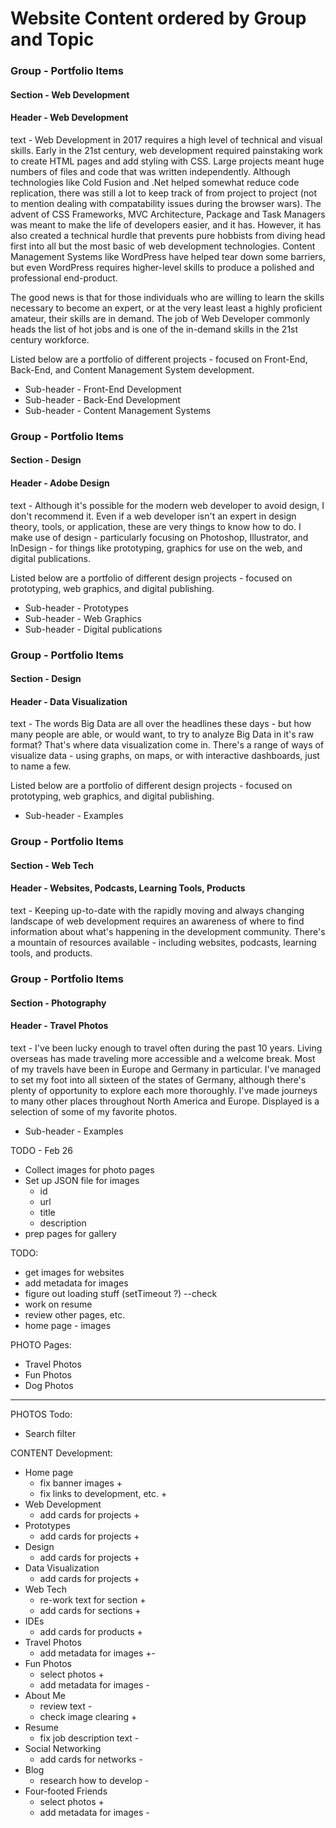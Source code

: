 # Website Content ordered by Group and Topic

### Group - Portfolio Items
#### Section - Web Development
#### Header - Web Development

text -
Web Development in 2017 requires a high level of technical and visual skills. Early in the 21st century, web development required painstaking work to create HTML pages and add styling with CSS. Large projects meant huge numbers of files and code that was written independently. Although technologies like Cold Fusion and .Net helped somewhat reduce code replication, there was still a lot to keep track of from project to project (not to mention dealing with compatability issues during the browser wars). The advent of CSS Frameworks, MVC Architecture, Package and Task Managers was meant to make the life of developers easier, and it has. However, it has also created a technical hurdle that prevents pure hobbists from diving head first into all but the most basic of web development technologies. Content Management Systems like WordPress have helped tear down some barriers, but even WordPress requires higher-level skills to produce a polished and professional end-product.

The good news is that for those individuals who are willing to learn the skills necessary to become an expert, or at the very least least a highly proficient amateur, their skills are in demand. The job of Web Developer commonly heads the list of hot jobs and is one of the in-demand skills in the 21st century workforce.

Listed below are a portfolio of different projects - focused on Front-End, Back-End, and Content Management System development.

* Sub-header - Front-End Development
* Sub-header - Back-End Development
* Sub-header - Content Management Systems

### Group - Portfolio Items
#### Section - Design
#### Header - Adobe Design

text -
Although it's possible for the modern web developer to avoid design, I don't recommend it. Even if a web developer isn't an expert in design theory, tools, or application, these are very things to know how to do. I make use of design - particularly focusing on Photoshop, Illustrator, and InDesign - for things like prototyping, graphics for use on the web, and digital publications.

Listed below are a portfolio of different design projects - focused on prototyping, web graphics, and digital publishing.

* Sub-header - Prototypes
* Sub-header - Web Graphics
* Sub-header - Digital publications

### Group - Portfolio Items
#### Section - Design
#### Header - Data Visualization

text -
The words Big Data are all over the headlines these days - but how many people are able, or would want, to try to analyze Big Data in it's raw format? That's where data visualization come in. There's a range of ways of visualize data - using graphs, on maps, or with interactive dashboards, just to name a few.

Listed below are a portfolio of different design projects - focused on prototyping, web graphics, and digital publishing.

* Sub-header - Examples

### Group - Portfolio Items
#### Section - Web Tech
#### Header - Websites, Podcasts, Learning Tools, Products

text -
Keeping up-to-date with the rapidly moving and always changing landscape of web development requires an awareness of where to find information about what's happening in the development community. There's a mountain of resources available - including websites, podcasts, learning tools, and products.

### Group - Portfolio Items
#### Section - Photography
#### Header - Travel Photos

text -
I've been lucky enough to travel often during the past 10 years. Living overseas has made traveling more accessible and a welcome break. Most of my travels have been in Europe and Germany in particular. I've managed to set my foot into all sixteen of the states of Germany, although there's plenty of opportunity to explore each more thoroughly. I've made journeys to many other places throughout North America and Europe. Displayed is a selection of some of my favorite photos.

* Sub-header - Examples

TODO - Feb 26
* Collect images for photo pages
* Set up JSON file for images
  * id
  * url
  * title
  * description
* prep pages for gallery

TODO:
* get images for websites
* add metadata for images
* figure out loading stuff (setTimeout ?) --check
* work on resume
* review other pages, etc.
* home page - images

PHOTO Pages:
* Travel Photos
* Fun Photos
* Dog Photos
---------------
PHOTOS Todo:
* Search filter

CONTENT Development:
* Home page
  * fix banner images +
  * fix links to development, etc. +
* Web Development
  * add cards for projects +
* Prototypes
  * add cards for projects +
* Design
  * add cards for projects +
* Data Visualization
  * add cards for projects +
* Web Tech
  * re-work text for section +
  * add cards for sections +
* IDEs
  * add cards for products +
* Travel Photos
  * add metadata for images +-
* Fun Photos
  * select photos +
  * add metadata for images -
* About Me
  * review text -
  * check image clearing +
* Resume
  * fix job description text -
* Social Networking
  * add cards for networks -
* Blog
  * research how to develop -
* Four-footed Friends
  * select photos +
  * add metadata for images -




<!--
Blog entries - sorted by date
var map = new Map();
map.set('2-1', "foo");
map.set('0-1', "bar");
map.set('3-1', "baz");

var mapAsc = new Map([...map.entries()].sort());

=================================================

var objs = [
    { first_nom: 'Lazslo', last_nom: 'Jamf'     },
    { first_nom: 'Pig',    last_nom: 'Bodine'   },
    { first_nom: 'Pirate', last_nom: 'Prentice' }
];

objs.sort(function(a,b) {return (a.last_nom > b.last_nom) ? 1 : ((b.last_nom > a.last_nom) ? -1 : 0);} );
-->


<!-- Flowing Images - left to right

/*
	 CSS-Tricks Example
	 by Chris Coyier
	 http://css-tricks.com
*/

* { margin: 0; padding: 0; }

#photos {
   /* Prevent vertical gaps */
   line-height: 0;

   -webkit-column-count: 5;
   -webkit-column-gap:   0px;
   -moz-column-count:    5;
   -moz-column-gap:      0px;
   column-count:         5;
   column-gap:           0px;

}
#photos img {
  /* Just in case there are inline attributes */
  width: 100% !important;
  height: auto !important;
}

@media (max-width: 1200px) {
  #photos {
  -moz-column-count:    4;
  -webkit-column-count: 4;
  column-count:         4;
  }
}
@media (max-width: 1000px) {
  #photos {
  -moz-column-count:    3;
  -webkit-column-count: 3;
  column-count:         3;
  }
}
@media (max-width: 800px) {
  #photos {
  -moz-column-count:    2;
  -webkit-column-count: 2;
  column-count:         2;
  }
}
@media (max-width: 400px) {
  #photos {
  -moz-column-count:    1;
  -webkit-column-count: 1;
  column-count:         1;
  }
}

<!DOCTYPE html>
<html>

<head>
	<meta charset='UTF-8'>

	<title>Seamless Responsive Photo Grid</title>

	<link rel='stylesheet' href='css/style.css'>
</head>

<body>

<div id="demo-top-bar">

  <div id="demo-bar-inside">

    <h2 id="demo-bar-badge">
      <a href="/">CSS-Tricks Example</a>
    </h2>

    <div id="demo-bar-buttons">
      <a class='header-button' href='/13372-seamless-responsive-photo-grid/'>&larr; Back to Article</a> &nbsp; <a class='header-button' href='/examples/'>More Demos &rarr;</a>    </div>

  </div>

</div>
	<section id="photos">

		<img src='http://placekitten.com/300/343' alt=''><img src='http://placekitten.com/300/384' alt=''><img src='http://placekitten.com/300/246' alt=''><img src='http://placekitten.com/300/366' alt=''><img src='http://placekitten.com/300/283' alt=''><img src='http://placekitten.com/300/398' alt=''><img src='http://placekitten.com/300/392' alt=''><img src='http://placekitten.com/300/351' alt=''><img src='http://placekitten.com/300/392' alt=''><img src='http://placekitten.com/300/226' alt=''><img src='http://placekitten.com/300/276' alt=''><img src='http://placekitten.com/300/249' alt=''><img src='http://placekitten.com/300/240' alt=''><img src='http://placekitten.com/300/381' alt=''><img src='http://placekitten.com/300/331' alt=''><img src='http://placekitten.com/300/324' alt=''><img src='http://placekitten.com/300/305' alt=''><img src='http://placekitten.com/300/225' alt=''><img src='http://placekitten.com/300/228' alt=''><img src='http://placekitten.com/300/271' alt=''><img src='http://placekitten.com/300/231' alt=''><img src='http://placekitten.com/300/231' alt=''><img src='http://placekitten.com/300/370' alt=''><img src='http://placekitten.com/300/216' alt=''><img src='http://placekitten.com/300/386' alt=''><img src='http://placekitten.com/300/272' alt=''><img src='http://placekitten.com/300/205' alt=''><img src='http://placekitten.com/300/262' alt=''><img src='http://placekitten.com/300/208' alt=''><img src='http://placekitten.com/300/329' alt=''>
	</section>

 <style type="text/css" style="display: none !important;">
	* {
		margin: 0;
		padding: 0;
	}
	body {
		overflow-x: hidden;
	}
	#demo-top-bar {
		text-align: left;
		background: #222;
		position: relative;
		zoom: 1;
		width: 100% !important;
		z-index: 6000;
		padding: 20px 0 20px;
	}
	#demo-bar-inside {
		width: 960px;
		margin: 0 auto;
		position: relative;
		overflow: hidden;
	}
	#demo-bar-buttons {
		padding-top: 10px;
		float: right;
	}
	#demo-bar-buttons a {
		font-size: 12px;
		margin-left: 20px;
		color: white;
		margin: 2px 0;
		text-decoration: none;
		font: 14px "Lucida Grande", Sans-Serif !important;
	}
	#demo-bar-buttons a:hover,
	#demo-bar-buttons a:focus {
		text-decoration: underline;
	}
	#demo-bar-badge {
		display: inline-block;
		width: 302px;
		padding: 0 !important;
		margin: 0 !important;
		background-color: transparent !important;
	}
	#demo-bar-badge a {
		display: block;
		width: 100%;
		height: 38px;
		border-radius: 0;
		bottom: auto;
		margin: 0;
		background: url(/images/examples-logo.png) no-repeat;
		background-size: 100%;
		overflow: hidden;
		text-indent: -9999px;
	}
	#demo-bar-badge:before, #demo-bar-badge:after {
		display: none !important;
	}
</style>
</body>

-->
